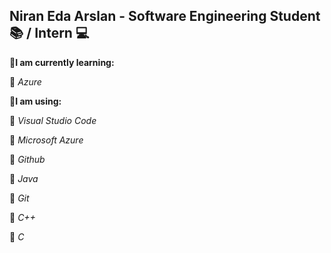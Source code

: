 ## **Niran Eda Arslan -  Software Engineering Student :books: / Intern :computer:** ##



:red_circle:**I am currently learning:** 


:small_blue_diamond:
_Azure_ 


:red_circle:**I am using:**

:small_blue_diamond:
_Visual Studio Code_

:small_blue_diamond:
_Microsoft Azure_

:small_blue_diamond:
_Github_

:small_blue_diamond:
_Java_

:small_blue_diamond:
_Git_

:small_blue_diamond:
_C++_

:small_blue_diamond:
_C_

